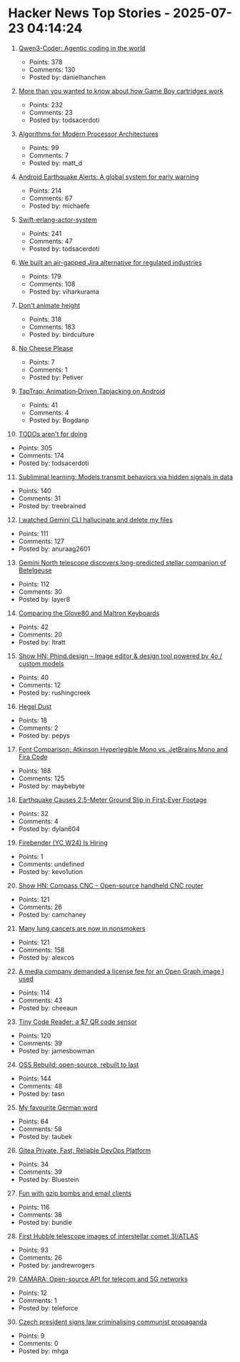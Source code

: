 # Hacker News Top Stories - 2025-07-23 04:14:24

1. [Qwen3-Coder: Agentic coding in the world](https://qwenlm.github.io/blog/qwen3-coder/)
   - Points: 378
   - Comments: 130
   - Posted by: danielhanchen

2. [More than you wanted to know about how Game Boy cartridges work](https://abc.decontextualize.com/more-than-you-wanted-to-know/)
   - Points: 232
   - Comments: 23
   - Posted by: todsacerdoti

3. [Algorithms for Modern Processor Architectures](https://lemire.github.io/talks/2025/sea/sea2025.html)
   - Points: 99
   - Comments: 7
   - Posted by: matt_d

4. [Android Earthquake Alerts: A global system for early warning](https://research.google/blog/android-earthquake-alerts-a-global-system-for-early-warning/)
   - Points: 214
   - Comments: 67
   - Posted by: michaefe

5. [Swift-erlang-actor-system](https://forums.swift.org/t/introducing-swift-erlang-actor-system/81248)
   - Points: 241
   - Comments: 47
   - Posted by: todsacerdoti

6. [We built an air-gapped Jira alternative for regulated industries](https://plane.so/blog/everything-you-need-to-know-about-plane-air-gapped)
   - Points: 179
   - Comments: 108
   - Posted by: viharkurama

7. [Don't animate height](https://www.granola.ai/blog/dont-animate-height)
   - Points: 318
   - Comments: 183
   - Posted by: birdculture

8. [No Cheese Please](https://www.lrb.co.uk/the-paper/v47/n13/anthony-grafton/no-cheese-please)
   - Points: 7
   - Comments: 1
   - Posted by: Petiver

9. [TapTrap: Animation‑Driven Tapjacking on Android](https://taptrap.click/)
   - Points: 41
   - Comments: 4
   - Posted by: Bogdanp

10. [TODOs aren't for doing](https://sophiebits.com/2025/07/21/todos-arent-for-doing)
   - Points: 305
   - Comments: 174
   - Posted by: todsacerdoti

11. [Subliminal learning: Models transmit behaviors via hidden signals in data](https://alignment.anthropic.com/2025/subliminal-learning/)
   - Points: 140
   - Comments: 31
   - Posted by: treebrained

12. [I watched Gemini CLI hallucinate and delete my files](https://anuraag2601.github.io/gemini_cli_disaster.html)
   - Points: 111
   - Comments: 127
   - Posted by: anuraag2601

13. [Gemini North telescope discovers long-predicted stellar companion of Betelgeuse](https://www.science.org/content/article/betelgeuse-s-long-predicted-stellar-companion-may-have-been-found-last)
   - Points: 112
   - Comments: 30
   - Posted by: layer8

14. [Comparing the Glove80 and Maltron Keyboards](https://tratt.net/laurie/blog/2025/comparing_the_glove80_and_maltron_keyboards.html)
   - Points: 42
   - Comments: 20
   - Posted by: ltratt

15. [Show HN: Phind.design – Image editor & design tool powered by 4o / custom models](https://phind.design)
   - Points: 40
   - Comments: 12
   - Posted by: rushingcreek

16. [Hegel Dust](https://www.bookforum.com/print/3201/hegel-dust-62209)
   - Points: 18
   - Comments: 2
   - Posted by: pepys

17. [Font Comparison: Atkinson Hyperlegible Mono vs. JetBrains Mono and Fira Code](https://www.anthes.is/font-comparison-review-atkinson-hyperlegible-mono.html)
   - Points: 188
   - Comments: 125
   - Posted by: maybebyte

18. [Earthquake Causes 2.5-Meter Ground Slip in First-Ever Footage](https://www.vice.com/en/article/earthquake-causes-2-5-meter-ground-slip-in-first-ever-footage/)
   - Points: 32
   - Comments: 4
   - Posted by: dylan604

19. [Firebender (YC W24) Is Hiring](https://www.ycombinator.com/companies/firebender/jobs/yisDXr5-founding-engineer-generalist)
   - Points: 1
   - Comments: undefined
   - Posted by: kevo1ution

20. [Show HN: Compass CNC – Open-source handheld CNC router](https://www.compassrouter.com)
   - Points: 121
   - Comments: 26
   - Posted by: camchaney

21. [Many lung cancers are now in nonsmokers](https://www.nytimes.com/2025/07/22/well/lung-cancer-nonsmokers.html)
   - Points: 121
   - Comments: 158
   - Posted by: alexcos

22. [A media company demanded a license fee for an Open Graph image I used](https://alistairshepherd.uk/writing/open-graph-licensing/)
   - Points: 114
   - Comments: 43
   - Posted by: cheeaun

23. [Tiny Code Reader: a $7 QR code sensor](https://excamera.substack.com/p/tiny-code-reader-a-7-qr-code-sensor)
   - Points: 120
   - Comments: 39
   - Posted by: jamesbowman

24. [OSS Rebuild: open-source, rebuilt to last](https://security.googleblog.com/2025/07/introducing-oss-rebuild-open-source.html)
   - Points: 144
   - Comments: 48
   - Posted by: tasn

25. [My favourite German word](https://vurt.org/articles/my-favourite-german-word/)
   - Points: 64
   - Comments: 58
   - Posted by: taubek

26. [Gitea Private, Fast, Reliable DevOps Platform](https://about.gitea.com/)
   - Points: 34
   - Comments: 39
   - Posted by: Bluestein

27. [Fun with gzip bombs and email clients](https://www.grepular.com/Fun_with_Gzip_Bombs_and_Email_Clients)
   - Points: 116
   - Comments: 38
   - Posted by: bundie

28. [First Hubble telescope images of interstellar comet 3I/ATLAS](https://bsky.app/profile/astrafoxen.bsky.social/post/3luiwnar3j22o)
   - Points: 93
   - Comments: 26
   - Posted by: jandrewrogers

29. [CAMARA: Open-source API for telecom and 5G networks](https://www.gsma.com/solutions-and-impact/technologies/networks/operator-platform-hp/camara-2/)
   - Points: 12
   - Comments: 1
   - Posted by: teleforce

30. [Czech president signs law criminalising communist propaganda](https://www.euractiv.com/section/politics/news/czech-president-signs-law-criminalising-communist-propaganda/)
   - Points: 9
   - Comments: 0
   - Posted by: mhga


